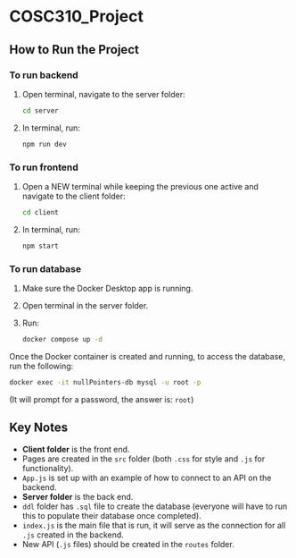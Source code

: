 # COSC310_Project

## How to Run the Project

### To run backend

1. Open terminal, navigate to the server folder:

   ```bash
   cd server
   ```

2. In terminal, run:

   ```bash
   npm run dev
   ```

### To run frontend

1. Open a NEW terminal while keeping the previous one active and navigate to the client folder:

   ```bash
   cd client
   ```

2. In terminal, run:

   ```bash
   npm start
   ```

### To run database

1. Make sure the Docker Desktop app is running.
2. Open terminal in the server folder.
3. Run:

   ```bash
   docker compose up -d
   ```

Once the Docker container is created and running, to access the database, run the following:

```bash
docker exec -it nullPointers-db mysql -u root -p
```

(It will prompt for a password, the answer is: `root`)

## Key Notes

- **Client folder** is the front end.
- Pages are created in the `src` folder (both `.css` for style and `.js` for functionality).
- `App.js` is set up with an example of how to connect to an API on the backend.
- **Server folder** is the back end.
- `ddl` folder has `.sql` file to create the database (everyone will have to run this to populate their database once completed).
- `index.js` is the main file that is run, it will serve as the connection for all `.js` created in the backend.
- New API (`.js` files) should be created in the `routes` folder.
